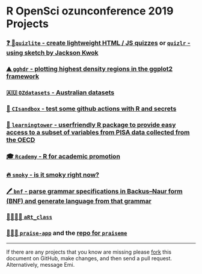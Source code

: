 # R OpenSci ozunconference 2019 Projects

###  [❓ 🙋`quizlite` - create lightweight HTML / JS quizzes](https://github.com/ropenscilabs/quizlite) or [`quizlr` - using sketch by Jackson Kwok](https://github.com/ropenscilabs/quizlr)
###  [⛰️ `gghdr` - plotting highest density regions in the ggplot2 framework](https://github.com/ropenscilabs/gghdr)
###  [🇦🇺 `OZdatasets` - Australian datasets](https://github.com/ropenscilabs/OZdatasets)
### [🥡 `CIsandbox` - test some github actions with R and secrets](https://github.com/ropenscilabs/CIsandbox)
### [🗼 `learningtower` - userfriendly R package to provide easy access to a subset of variables from PISA data collected from the OECD](https://github.com/ropenscilabs/learningtower)
### [🎓 `Rcademy` - R for academic promotion](https://github.com/ropenscilabs/Rcademy)
### [🔥 `smoky` - is it smoky right now?](https://github.com/ropenscilabs/smoky)
### [ 🖊️   `bnf`  - parse grammar specifications in Backus–Naur form (BNF) and generate language from that grammar](https://github.com/ropenscilabs/bnf)
### [ 🎨🎨🎨🎨  `aRt_class`](https://github.com/ropenscilabs/aRt_class)
### [  🙌🙌🙌  `praise-app`](https://alycerussell.shinyapps.io/praise-app/) and the [repo for `praiseme`](https://github.com/AlyceRussell/praiseme)

-----

If there are any projects that you know are missing please
[fork](https://github.com/ropensci/ozunconf19) this document on GitHub,
make changes, and then send a pull request. Alternatively, message Emi.
